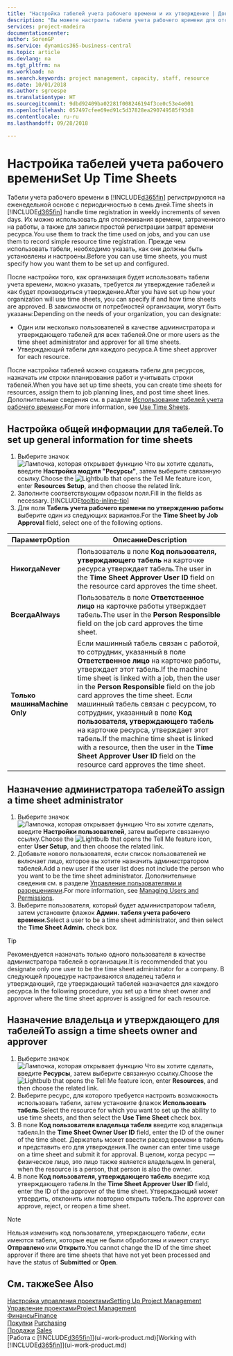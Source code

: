 ```yaml
---
title: "Настройка табелей учета рабочего времени и их утверждение | Документы Майкрософт"
description: "Вы можете настроить табели учета рабочего времени для отслеживания затраченного времени и использования ресурсов в работах, что помогает при управлении проектами, комплектации штата и планировании производственной мощности."
services: project-madeira
documentationcenter: 
author: SorenGP
ms.service: dynamics365-business-central
ms.topic: article
ms.devlang: na
ms.tgt_pltfrm: na
ms.workload: na
ms.search.keywords: project management, capacity, staff, resource
ms.date: 10/01/2018
ms.author: sgroespe
ms.translationtype: HT
ms.sourcegitcommit: 9dbd92409ba02281f008246194f3ce0c53e4e001
ms.openlocfilehash: 057497cfee69ed91c5d37828ea290749585f93d8
ms.contentlocale: ru-ru
ms.lasthandoff: 09/28/2018

---
```

# <a name="set-up-time-sheets"></a><span data-ttu-id="07e11-103">Настройка табелей учета рабочего времени</span><span class="sxs-lookup"><span data-stu-id="07e11-103">Set Up Time Sheets</span></span>
<span data-ttu-id="07e11-104">Табели учета рабочего времени в [!INCLUDE[d365fin](includes/d365fin_md.md)] регистрируются на еженедельной основе с периодичностью в семь дней.</span><span class="sxs-lookup"><span data-stu-id="07e11-104">Time sheets in [!INCLUDE[d365fin](includes/d365fin_md.md)] handle time registration in weekly increments of seven days.</span></span> <span data-ttu-id="07e11-105">Их можно использовать для отслеживания времени, затраченного на работы, а также для записи простой регистрации затрат времени ресурса.</span><span class="sxs-lookup"><span data-stu-id="07e11-105">You use them to track the time used on jobs, and you can use them to record simple resource time registration.</span></span> <span data-ttu-id="07e11-106">Прежде чем использовать табели, необходимо указать, как они должны быть установлены и настроены.</span><span class="sxs-lookup"><span data-stu-id="07e11-106">Before you can use time sheets, you must specify how you want them to be set up and configured.</span></span>

<span data-ttu-id="07e11-107">После настройки того, как организация будет использовать табели учета времени, можно указать, требуется ли утверждение табелей и как будет производиться утверждение.</span><span class="sxs-lookup"><span data-stu-id="07e11-107">After you have set up how your organization will use time sheets, you can specify if and how time sheets are approved.</span></span> <span data-ttu-id="07e11-108">В зависимости от потребностей организации, могут быть указаны:</span><span class="sxs-lookup"><span data-stu-id="07e11-108">Depending on the needs of your organization, you can designate:</span></span>

* <span data-ttu-id="07e11-109">Один или несколько пользователей в качестве администратора и утверждающего табелей для всех табелей.</span><span class="sxs-lookup"><span data-stu-id="07e11-109">One or more users as the time sheet administrator and approver for all time sheets.</span></span>
* <span data-ttu-id="07e11-110">Утверждающий табели для каждого ресурса.</span><span class="sxs-lookup"><span data-stu-id="07e11-110">A time sheet approver for each resource.</span></span>

<span data-ttu-id="07e11-111">После настройки табелей можно создавать табели для ресурсов, назначать им строки планирования работ и учитывать строки табелей.</span><span class="sxs-lookup"><span data-stu-id="07e11-111">When you have set up time sheets, you can create time sheets for resources, assign them to job planning lines, and post time sheet lines.</span></span> <span data-ttu-id="07e11-112">Дополнительные сведения см. в разделе [Использование табелей учета рабочего времени](projects-how-use-time-sheets.md).</span><span class="sxs-lookup"><span data-stu-id="07e11-112">For more information, see [Use Time Sheets](projects-how-use-time-sheets.md).</span></span>

## <a name="to-set-up-general-information-for-time-sheets"></a><span data-ttu-id="07e11-113">Настройка общей информации для табелей.</span><span class="sxs-lookup"><span data-stu-id="07e11-113">To set up general information for time sheets</span></span>
1. <span data-ttu-id="07e11-114">Выберите значок ![Лампочка, которая открывает функцию Что вы хотите сделать](media/ui-search/search_small.png "Что вы хотите сделать"), введите **Настройка модуля "Ресурсы"**, затем выберите связанную ссылку.</span><span class="sxs-lookup"><span data-stu-id="07e11-114">Choose the ![Lightbulb that opens the Tell Me feature](media/ui-search/search_small.png "Tell me what you want to do") icon, enter **Resources Setup**, and then choose the related link.</span></span>  
2. <span data-ttu-id="07e11-115">Заполните соответствующим образом поля.</span><span class="sxs-lookup"><span data-stu-id="07e11-115">Fill in the fields as necessary.</span></span> [!INCLUDE[tooltip-inline-tip](includes/tooltip-inline-tip_md.md)]
3. <span data-ttu-id="07e11-116">Для поля **Табель учета рабочего времени по утверждению работы** выберите один из следующих вариантов.</span><span class="sxs-lookup"><span data-stu-id="07e11-116">For the **Time Sheet by Job Approval** field, select one of the following options.</span></span>

| <span data-ttu-id="07e11-117">Параметр</span><span class="sxs-lookup"><span data-stu-id="07e11-117">Option</span></span> | <span data-ttu-id="07e11-118">Описание</span><span class="sxs-lookup"><span data-stu-id="07e11-118">Description</span></span> |
| --- | --- |
| <span data-ttu-id="07e11-119">**Никогда**</span><span class="sxs-lookup"><span data-stu-id="07e11-119">**Never**</span></span> |<span data-ttu-id="07e11-120">Пользователь в поле **Код пользователя, утверждающего табель** на карточке ресурса утверждает табель.</span><span class="sxs-lookup"><span data-stu-id="07e11-120">The user in the **Time Sheet Approver User ID** field on the resource card approves the time sheet.</span></span> |
| <span data-ttu-id="07e11-121">**Всегда**</span><span class="sxs-lookup"><span data-stu-id="07e11-121">**Always**</span></span> |<span data-ttu-id="07e11-122">Пользователь в поле **Ответственное лицо** на карточке работы утверждает табель.</span><span class="sxs-lookup"><span data-stu-id="07e11-122">The user in the **Person Responsible** field on the job card approves the time sheet.</span></span> |
| <span data-ttu-id="07e11-123">**Только машина**</span><span class="sxs-lookup"><span data-stu-id="07e11-123">**Machine Only**</span></span> |<span data-ttu-id="07e11-124">Если машинный табель связан с работой, то сотрудник, указанный в поле **Ответственное лицо** на карточке работы, утверждает этот табель.</span><span class="sxs-lookup"><span data-stu-id="07e11-124">If the machine time sheet is linked with a job, then the user in the **Person Responsible** field on the job card approves the time sheet.</span></span> <span data-ttu-id="07e11-125">Если машинный табель связан с ресурсом, то сотрудник, указанный в поле **Код пользователя, утверждающего табель** на карточке ресурса, утверждает этот табель.</span><span class="sxs-lookup"><span data-stu-id="07e11-125">If the machine time sheet is linked with a resource, then the user in the **Time Sheet Approver User ID** field on the resource card approves the time sheet.</span></span> |

## <a name="to-assign-a-time-sheet-administrator"></a><span data-ttu-id="07e11-126">Назначение администратора табелей</span><span class="sxs-lookup"><span data-stu-id="07e11-126">To assign a time sheet administrator</span></span>
1. <span data-ttu-id="07e11-127">Выберите значок ![Лампочка, которая открывает функцию Что вы хотите сделать](media/ui-search/search_small.png "Что вы хотите сделать"), введите **Настройки пользователей**, затем выберите связанную ссылку.</span><span class="sxs-lookup"><span data-stu-id="07e11-127">Choose the ![Lightbulb that opens the Tell Me feature](media/ui-search/search_small.png "Tell me what you want to do") icon, enter **User Setup**, and then choose the related link.</span></span>  
2. <span data-ttu-id="07e11-128">Добавьте нового пользователя, если список пользователей не включает лицо, которое вы хотите назначить администратором табелей.</span><span class="sxs-lookup"><span data-stu-id="07e11-128">Add a new user if the user list does not include the person who you want to be the time sheet administrator.</span></span> <span data-ttu-id="07e11-129">Дополнительные сведения см. в разделе [Управление пользователями и разрешениями](ui-how-users-permissions.md).</span><span class="sxs-lookup"><span data-stu-id="07e11-129">For more information, see [Managing Users and Permissions](ui-how-users-permissions.md).</span></span>
3. <span data-ttu-id="07e11-130">Выберите пользователя, который будет администратором табеля, затем установите флажок **Админ. табеля учета рабочего времени**.</span><span class="sxs-lookup"><span data-stu-id="07e11-130">Select a user to be a time sheet administrator, and then select the **Time Sheet Admin.** check box.</span></span>  

> [!TIP]  
>   <span data-ttu-id="07e11-131">Рекомендуется назначать только одного пользователя в качестве администратора табелей в организации.</span><span class="sxs-lookup"><span data-stu-id="07e11-131">It is recommended that you designate only one user to be the time sheet administrator for a company.</span></span> <span data-ttu-id="07e11-132">В следующей процедуре настраиваются владелец табеля и утверждающий, где утверждающий табелей назначается для каждого ресурса.</span><span class="sxs-lookup"><span data-stu-id="07e11-132">In the following procedure, you set up a time sheet owner and approver where the time sheet approver is assigned for each resource.</span></span>  

## <a name="to-assign-a-time-sheets-owner-and-approver"></a><span data-ttu-id="07e11-133">Назначение владельца и утверждающего для табелей</span><span class="sxs-lookup"><span data-stu-id="07e11-133">To assign a time sheets owner and approver</span></span>
1. <span data-ttu-id="07e11-134">Выберите значок ![Лампочка, которая открывает функцию Что вы хотите сделать](media/ui-search/search_small.png "Что вы хотите сделать"), введите **Ресурсы**, затем выберите связанную ссылку.</span><span class="sxs-lookup"><span data-stu-id="07e11-134">Choose the ![Lightbulb that opens the Tell Me feature](media/ui-search/search_small.png "Tell me what you want to do") icon, enter **Resources**, and then choose the related link.</span></span>
2. <span data-ttu-id="07e11-135">Выберите ресурс, для которого требуется настроить возможность использовать табели, затем установите флажок **Использовать табель**.</span><span class="sxs-lookup"><span data-stu-id="07e11-135">Select the resource for which you want to set up the ability to use time sheets, and then select the **Use Time Sheet** check box.</span></span>  
3. <span data-ttu-id="07e11-136">В поле **Код пользователя владельца табеля** введите код владельца табеля.</span><span class="sxs-lookup"><span data-stu-id="07e11-136">In the **Time Sheet Owner User ID** field, enter the ID of the owner of the time sheet.</span></span> <span data-ttu-id="07e11-137">Держатель может ввести расход времени в табель и представить его для утверждения.</span><span class="sxs-lookup"><span data-stu-id="07e11-137">The owner can enter time usage on a time sheet and submit it for approval.</span></span> <span data-ttu-id="07e11-138">В целом, когда ресурс — физическое лицо, это лицо также является владельцем.</span><span class="sxs-lookup"><span data-stu-id="07e11-138">In general, when the resource is a person, that person is also the owner.</span></span>  
4. <span data-ttu-id="07e11-139">В поле **Код пользователя, утверждающего табель** введите код утверждающего табеля.</span><span class="sxs-lookup"><span data-stu-id="07e11-139">In the **Time Sheet Approver User ID** field, enter the ID of the approver of the time sheet.</span></span> <span data-ttu-id="07e11-140">Утверждающий может утвердить, отклонить или повторно открыть табель.</span><span class="sxs-lookup"><span data-stu-id="07e11-140">The approver can approve, reject, or reopen a time sheet.</span></span>  

> [!NOTE]  
>   <span data-ttu-id="07e11-141">Нельзя изменить код пользователя, утверждающего табели, если имеются табели, которые еще не были обработаны и имеют статус **Отправлено** или **Открыто**.</span><span class="sxs-lookup"><span data-stu-id="07e11-141">You cannot change the ID of the time sheet approver if there are time sheets that have not yet been processed and have the status of **Submitted** or **Open**.</span></span>

## <a name="see-also"></a><span data-ttu-id="07e11-142">См. также</span><span class="sxs-lookup"><span data-stu-id="07e11-142">See Also</span></span>
[<span data-ttu-id="07e11-143">Настройка управления проектами</span><span class="sxs-lookup"><span data-stu-id="07e11-143">Setting Up Project Management</span></span>](projects-setup-projects.md)  
[<span data-ttu-id="07e11-144">Управление проектами</span><span class="sxs-lookup"><span data-stu-id="07e11-144">Project Management</span></span>](projects-manage-projects.md)  
[<span data-ttu-id="07e11-145">Финансы</span><span class="sxs-lookup"><span data-stu-id="07e11-145">Finance</span></span>](finance.md)  
<span data-ttu-id="07e11-146">[Покупки](purchasing-manage-purchasing.md)       </span><span class="sxs-lookup"><span data-stu-id="07e11-146">[Purchasing](purchasing-manage-purchasing.md)       </span></span>  
<span data-ttu-id="07e11-147">[Продажи](sales-manage-sales.md)    </span><span class="sxs-lookup"><span data-stu-id="07e11-147">[Sales](sales-manage-sales.md)    </span></span>  
<span data-ttu-id="07e11-148">[Работа с [!INCLUDE[d365fin](includes/d365fin_md.md)]](ui-work-product.md)</span><span class="sxs-lookup"><span data-stu-id="07e11-148">[Working with [!INCLUDE[d365fin](includes/d365fin_md.md)]](ui-work-product.md)</span></span>  

